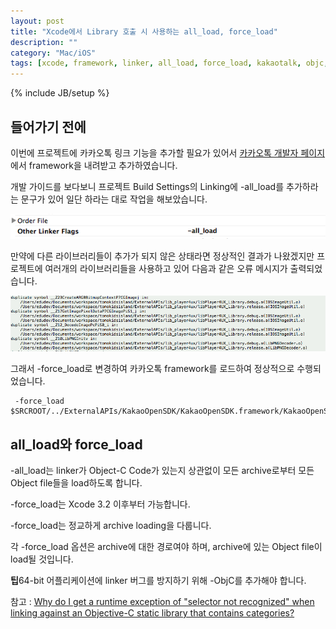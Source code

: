 ```yaml
---
layout: post
title: "Xcode에서 Library 호출 시 사용하는 all_load, force_load"
description: ""
category: "Mac/iOS"
tags: [xcode, framework, linker, all_load, force_load, kakaotalk, objc, library]
---
```

{% include JB/setup %}

## 들어가기 전에

이번에 프로젝트에 카카오톡 링크 기능을 추가할 필요가 있어서 [카카오톡 개발자 페이지](https://developers.kakao.com)에서 framework을 내려받고 추가하였습니다.

개발 가이드를 보다보니 프로젝트 Build Settings의 Linking에 -all_load를 추가하라는 문구가 있어 일단 하라는 대로 작업을 해보았습니다.

![xcode-build-settings-linkings-all_load](/../../../../image/2014/03/xcode-build-settings-linkings-all_load.png)

만약에 다른 라이브러리들이 추가가 되지 않은 상태라면 정상적인 결과가 나왔겠지만 프로젝트에 여러개의 라이브러리들을 사용하고 있어 다음과 같은 오류 메시지가 출력되었습니다.

![xcode-build-settings-linkings-all_load-error](/../../../../image/2014/03/xcode-build-settings-linkings-all_load-error.png)

그래서 -force_load로 변경하여 카카오톡 framework를 로드하여 정상적으로 수행되었습니다.

	 -force_load $SRCROOT/../ExternalAPIs/KakaoOpenSDK/KakaoOpenSDK.framework/KakaoOpenSDK


## all_load와 force_load

-all_load는 linker가 Object-C Code가 있는지 상관없이 모든 archive로부터 모든 Object file들을 load하도록 합니다. 

-force_load는 Xcode 3.2 이후부터 가능합니다.

-force_load는 정교하게 archive loading을 다룹니다.

각 -force_load 옵션은 archive에 대한 경로여야 하며, archive에 있는 Object file이 load될 것입니다.

<div class="alert-info"><strong>팁</strong>64-bit 어플리케이션에 linker 버그를 방지하기 위해 -ObjC를 추가해야 합니다.</div>

참고 : [Why do I get a runtime exception of "selector not recognized" when linking against an Objective-C static library that contains categories?](https://developer.apple.com/library/mac/qa/qa1490/_index.html)